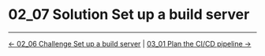 # 02_07 Solution Set up a build server

<!-- FooterStart -->
---
[← 02_06 Challenge Set up a build server](../02_06_challenge_set_up_a_build_server/README.md) | [03_01 Plan the CI/CD pipeline →](../../ch3_connect_jenkins_with_webhooks/03_01_plan_the_cicd_pipeline/README.md)
<!-- FooterEnd -->
